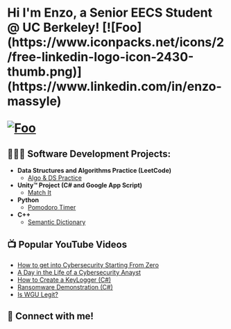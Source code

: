 <h1>Hi I'm Enzo, a Senior EECS Student @ UC Berkeley! 
[![Foo](https://www.iconpacks.net/icons/2/free-linkedin-logo-icon-2430-thumb.png)](https://www.linkedin.com/in/enzo-massyle)
 
 [![Foo](http://www.google.com.au/images/nav_logo7.png)](http://google.com.au/)
<h2>👨🏽‍💻 Software Development Projects:</h2>

- <b>Data Structures and Algorithms Practice (LeetCode)</b>
  - [Algo & DS Practice](https://github.com/EnzoMassyle/LeetCode-Algos-DS)
- <b>Unity™ Project (C# and Google App Script)</b>
  - [Match It](https://github.com/EnzoMassyle/Match-It)
- <b>Python</b>
  - [Pomodoro Timer](https://github.com/joshmadakor1/Sentinel-Lab)
- <b>C++</b>
  - [Semantic Dictionary](https://github.com/joshmadakor1/EncrypterPOC)

<h2>📺 Popular YouTube Videos</h2>

- [How to get into Cybersecurity Starting From Zero](https://www.youtube.com/watch?v=a83ASGn_V_s)
- [A Day in the Life of a Cybersecurity Anayst](https://www.youtube.com/watch?v=uHy3oM7NnoU)
- [How to Create a KeyLogger (C#)](https://www.youtube.com/watch?v=N-L9hklSlNk)
- [Ransomware Demonstration (C#)](https://www.youtube.com/watch?v=OfvdQeh79s0)
- [Is WGU Legit?](https://www.youtube.com/watch?v=E2MwRWxDBkA)

<h2> 🤳 Connect with me!</h2>



<!--
**joshmadakor1/joshmadakor1** is a ✨ _special_ ✨ repository because its `README.md` (this file) appears on your GitHub profile.

Here are some ideas to get you started:

- 🔭 I’m currently working on ...
- 🌱 I’m currently learning ...
- 👯 I’m looking to collaborate on ...
- 🤔 I’m looking for help with ...
- 💬 Ask me about ...
- 📫 How to reach me: ...
- 😄 Pronouns: ...
- ⚡ Fun fact: ...
-->
